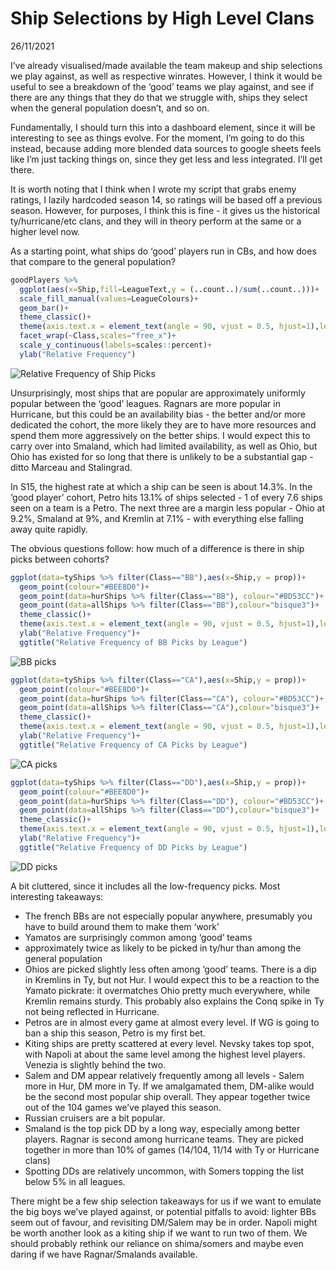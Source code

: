 Ship Selections by High Level Clans
================
26/11/2021

I’ve already visualised/made available the team makeup and ship
selections we play against, as well as respective winrates. However, I
think it would be useful to see a breakdown of the ‘good’ teams we play
against, and see if there are any things that they do that we struggle
with, ships they select when the general population doesn’t, and so on.

Fundamentally, I should turn this into a dashboard element, since it
will be interesting to see as things evolve. For the moment, I’m going
to do this instead, because adding more blended data sources to google
sheets feels like I’m just tacking things on, since they get less and
less integrated. I’ll get there.

It is worth noting that I think when I wrote my script that grabs enemy
ratings, I lazily hardcoded season 14, so ratings will be based off a
previous season. However, for purposes, I think this is fine - it gives
us the historical ty/hurricane/etc clans, and they will in theory
perform at the same or a higher level now.

As a starting point, what ships do ‘good’ players run in CBs, and how
does that compare to the general population?

``` r
goodPlayers %>% 
  ggplot(aes(x=Ship,fill=LeagueText,y = (..count..)/sum(..count..)))+
  scale_fill_manual(values=LeagueColours)+
  geom_bar()+
  theme_classic()+
  theme(axis.text.x = element_text(angle = 90, vjust = 0.5, hjust=1),legend.position = "none")+
  facet_wrap(~Class,scales="free_x")+
  scale_y_continuous(labels=scales::percent)+
  ylab("Relative Frequency")
```

![Relative Frequency of Ship Picks](wows-blog/assets/2021-11-26-good-clan-comps_files/figure-gfm/unnamed-chunk-1-1.png)<!-- -->

Unsurprisingly, most ships that are popular are approximately uniformly
popular between the ‘good’ leagues. Ragnars are more popular in
Hurricane, but this could be an availability bias - the better and/or
more dedicated the cohort, the more likely they are to have more
resources and spend them more aggressively on the better ships. I would
expect this to carry over into Smaland, which had limited availability,
as well as Ohio, but Ohio has existed for so long that there is unlikely
to be a substantial gap - ditto Marceau and Stalingrad.

In S15, the highest rate at which a ship can be seen is about 14.3%. In
the ‘good player’ cohort, Petro hits 13.1% of ships selected - 1 of
every 7.6 ships seen on a team is a Petro. The next three are a margin
less popular - Ohio at 9.2%, Smaland at 9%, and Kremlin at 7.1% - with
everything else falling away quite rapidly.

The obvious questions follow: how much of a difference is there in ship
picks between cohorts?

``` r
ggplot(data=tyShips %>% filter(Class=="BB"),aes(x=Ship,y = prop))+
  geom_point(colour="#BEE8D0")+
  geom_point(data=hurShips %>% filter(Class=="BB"), colour="#BD53CC")+
  geom_point(data=allShips %>% filter(Class=="BB"),colour="bisque3")+
  theme_classic()+
  theme(axis.text.x = element_text(angle = 90, vjust = 0.5, hjust=1),legend.position = "none")+
  ylab("Relative Frequency")+
  ggtitle("Relative Frequency of BB Picks by League")
```

![BB picks](wows-blog/assets/2021-11-26-good-clan-comps_files/figure-gfm/unnamed-chunk-3-1.png)<!-- -->

``` r
ggplot(data=tyShips %>% filter(Class=="CA"),aes(x=Ship,y = prop))+
  geom_point(colour="#BEE8D0")+
  geom_point(data=hurShips %>% filter(Class=="CA"), colour="#BD53CC")+
  geom_point(data=allShips %>% filter(Class=="CA"),colour="bisque3")+
  theme_classic()+
  theme(axis.text.x = element_text(angle = 90, vjust = 0.5, hjust=1),legend.position = "none")+
  ylab("Relative Frequency")+
  ggtitle("Relative Frequency of CA Picks by League")
```

![CA picks](wows-blog/assets/2021-11-26-good-clan-comps_files/figure-gfm/unnamed-chunk-3-2.png)<!-- -->

``` r
ggplot(data=tyShips %>% filter(Class=="DD"),aes(x=Ship,y = prop))+
  geom_point(colour="#BEE8D0")+
  geom_point(data=hurShips %>% filter(Class=="DD"), colour="#BD53CC")+
  geom_point(data=allShips %>% filter(Class=="DD"),colour="bisque3")+
  theme_classic()+
  theme(axis.text.x = element_text(angle = 90, vjust = 0.5, hjust=1),legend.position = "none")+
  ylab("Relative Frequency")+
  ggtitle("Relative Frequency of DD Picks by League")
```

![DD picks](wows-blog/assets/2021-11-26-good-clan-comps_files/figure-gfm/unnamed-chunk-3-3.png)<!-- -->

A bit cluttered, since it includes all the low-frequency picks. Most
interesting takeaways: 
- The french BBs are not especially popular
anywhere, presumably you have to build around them to make them ‘work’ 
- Yamatos are surprisingly common among ‘good’ teams 
- approximately twice as likely to be picked in ty/hur than among the general population 
- Ohios are picked slightly less often among ‘good’ teams. There is a dip
in Kremlins in Ty, but not Hur. I would expect this to be a reaction to
the Yamato pickrate: it overmatches Ohio pretty much everywhere, while
Kremlin remains sturdy. This probably also explains the Conq spike in Ty
not being reflected in Hurricane. 
- Petros are in almost every game at
almost every level. If WG is going to ban a ship this season, Petro is
my first bet. 
- Kiting ships are pretty scattered at every level. Nevsky
takes top spot, with Napoli at about the same level among the highest
level players. Venezia is slightly behind the two. 
- Salem and DM appear relatively frequently among all levels - Salem more in Hur, DM more in
Ty. If we amalgamated them, DM-alike would be the second most popular
ship overall. They appear together twice out of the 104 games we’ve
played this season. 
- Russian cruisers are a bit popular. 
- Smaland is the top pick DD by a long way, especially among better players. Ragnar
is second among hurricane teams. They are picked together in more than
10% of games (14/104, 11/14 with Ty or Hurricane clans) 
- Spotting DDs are relatively uncommon, with Somers topping the list below 5% in all
leagues.

There might be a few ship selection takeaways for us if we want to
emulate the big boys we’ve played against, or potential pitfalls to
avoid: lighter BBs seem out of favour, and revisiting DM/Salem may be in
order. Napoli might be worth another look as a kiting ship if we want to
run two of them. We should probably rethink our reliance on shima/somers
and maybe even daring if we have Ragnar/Smalands available.
